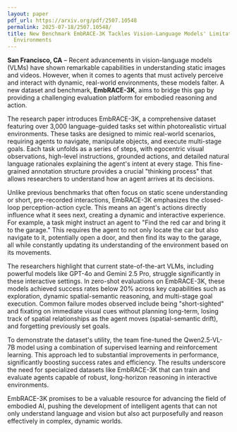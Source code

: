 ```yaml
---
layout: paper
pdf_url: https://arxiv.org/pdf/2507.10548
permalink: 2025-07-18/2507.10548/
title: New Benchmark EmbRACE-3K Tackles Vision-Language Models' Limitations in Interactive
  Environments
---
```




**San Francisco, CA** – Recent advancements in vision-language models (VLMs) have shown remarkable capabilities in understanding static images and videos. However, when it comes to agents that must actively perceive and interact with dynamic, real-world environments, these models falter. A new dataset and benchmark, **EmbRACE-3K**, aims to bridge this gap by providing a challenging evaluation platform for embodied reasoning and action.

The research paper introduces EmbRACE-3K, a comprehensive dataset featuring over 3,000 language-guided tasks set within photorealistic virtual environments. These tasks are designed to mimic real-world scenarios, requiring agents to navigate, manipulate objects, and execute multi-stage goals. Each task unfolds as a series of steps, with egocentric visual observations, high-level instructions, grounded actions, and detailed natural language rationales explaining the agent's intent at every stage. This fine-grained annotation structure provides a crucial "thinking process" that allows researchers to understand how an agent arrives at its decisions.

Unlike previous benchmarks that often focus on static scene understanding or short, pre-recorded interactions, EmbRACE-3K emphasizes the closed-loop perception-action cycle. This means an agent's actions directly influence what it sees next, creating a dynamic and interactive experience. For example, a task might instruct an agent to "Find the red car and bring it to the garage." This requires the agent to not only locate the car but also navigate to it, potentially open a door, and then find its way to the garage, all while constantly updating its understanding of the environment based on its movements.

The researchers highlight that current state-of-the-art VLMs, including powerful models like GPT-4o and Gemini 2.5 Pro, struggle significantly in these interactive settings. In zero-shot evaluations on EmbRACE-3K, these models achieved success rates below 20% across key capabilities such as exploration, dynamic spatial-semantic reasoning, and multi-stage goal execution. Common failure modes observed include being "short-sighted" and fixating on immediate visual cues without planning long-term, losing track of spatial relationships as the agent moves (spatial-semantic drift), and forgetting previously set goals.

To demonstrate the dataset's utility, the team fine-tuned the Qwen2.5-VL-7B model using a combination of supervised learning and reinforcement learning. This approach led to substantial improvements in performance, significantly boosting success rates and efficiency. The results underscore the need for specialized datasets like EmbRACE-3K that can train and evaluate agents capable of robust, long-horizon reasoning in interactive environments.

EmbRACE-3K promises to be a valuable resource for advancing the field of embodied AI, pushing the development of intelligent agents that can not only understand language and vision but also act purposefully and reason effectively in complex, dynamic worlds.